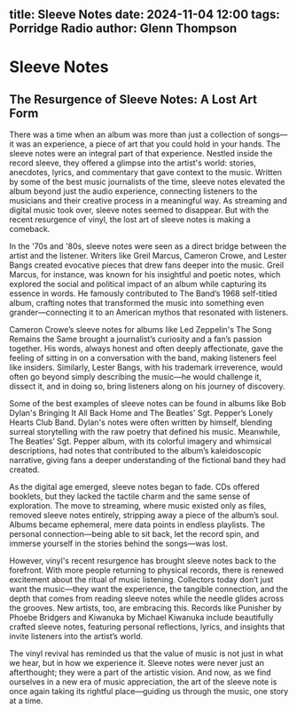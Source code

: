 title: Sleeve Notes
date: 2024-11-04 12:00
tags: Porridge Radio
author: Glenn Thompson
---

# Sleeve Notes

## The Resurgence of Sleeve Notes: A Lost Art Form

There was a time when an album was more than just a collection of songs—it was an experience, a piece of art that you could hold in your hands. The sleeve notes were an integral part of that experience. Nestled inside the record sleeve, they offered a glimpse into the artist's world: stories, anecdotes, lyrics, and commentary that gave context to the music. Written by some of the best music journalists of the time, sleeve notes elevated the album beyond just the audio experience, connecting listeners to the musicians and their creative process in a meaningful way. As streaming and digital music took over, sleeve notes seemed to disappear. But with the recent resurgence of vinyl, the lost art of sleeve notes is making a comeback.

In the '70s and '80s, sleeve notes were seen as a direct bridge between the artist and the listener. Writers like Greil Marcus, Cameron Crowe, and Lester Bangs created evocative pieces that drew fans deeper into the music. Greil Marcus, for instance, was known for his insightful and poetic notes, which explored the social and political impact of an album while capturing its essence in words. He famously contributed to The Band’s 1968 self-titled album, crafting notes that transformed the music into something even grander—connecting it to an American mythos that resonated with listeners.

Cameron Crowe’s sleeve notes for albums like Led Zeppelin's The Song Remains the Same brought a journalist’s curiosity and a fan’s passion together. His words, always honest and often deeply affectionate, gave the feeling of sitting in on a conversation with the band, making listeners feel like insiders. Similarly, Lester Bangs, with his trademark irreverence, would often go beyond simply describing the music—he would challenge it, dissect it, and in doing so, bring listeners along on his journey of discovery.

Some of the best examples of sleeve notes can be found in albums like Bob Dylan's Bringing It All Back Home and The Beatles' Sgt. Pepper’s Lonely Hearts Club Band. Dylan's notes were often written by himself, blending surreal storytelling with the raw poetry that defined his music. Meanwhile, The Beatles’ Sgt. Pepper album, with its colorful imagery and whimsical descriptions, had notes that contributed to the album’s kaleidoscopic narrative, giving fans a deeper understanding of the fictional band they had created.

As the digital age emerged, sleeve notes began to fade. CDs offered booklets, but they lacked the tactile charm and the same sense of exploration. The move to streaming, where music existed only as files, removed sleeve notes entirely, stripping away a piece of the album’s soul. Albums became ephemeral, mere data points in endless playlists. The personal connection—being able to sit back, let the record spin, and immerse yourself in the stories behind the songs—was lost.

However, vinyl's recent resurgence has brought sleeve notes back to the forefront. With more people returning to physical records, there is renewed excitement about the ritual of music listening. Collectors today don’t just want the music—they want the experience, the tangible connection, and the depth that comes from reading sleeve notes while the needle glides across the grooves. New artists, too, are embracing this. Records like Punisher by Phoebe Bridgers and Kiwanuka by Michael Kiwanuka include beautifully crafted sleeve notes, featuring personal reflections, lyrics, and insights that invite listeners into the artist’s world.

The vinyl revival has reminded us that the value of music is not just in what we hear, but in how we experience it. Sleeve notes were never just an afterthought; they were a part of the artistic vision. And now, as we find ourselves in a new era of music appreciation, the art of the sleeve note is once again taking its rightful place—guiding us through the music, one story at a time.
